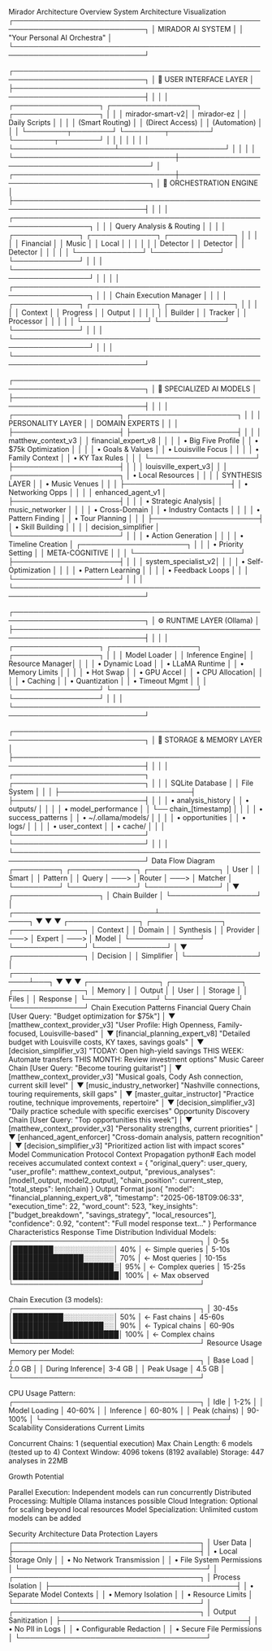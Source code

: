 Mirador Architecture Overview
System Architecture Visualization
┌────────────────────────────────────────────────────────────────────────────┐
│                              MIRADOR AI SYSTEM                              │
│                         "Your Personal AI Orchestra"                        │
└────────────────────────────────────────────────────────────────────────────┘

┌────────────────────────────────────────────────────────────────────────────┐
│                            🎯 USER INTERFACE LAYER                          │
├────────────────────────────────────────────────────────────────────────────┤
│                                                                             │
│  ┌─────────────────┐  ┌─────────────────┐  ┌─────────────────┐           │
│  │ mirador-smart-v2│  │   mirador-ez    │  │  Daily Scripts  │           │
│  │ (Smart Routing) │  │ (Direct Access) │  │  (Automation)   │           │
│  └────────┬────────┘  └────────┬────────┘  └────────┬────────┘           │
│           │                    │                     │                      │
│           └────────────────────┴─────────────────────┘                     │
│                                │                                            │
└────────────────────────────────┼────────────────────────────────────────────┘
                                 │
┌────────────────────────────────┼────────────────────────────────────────────┐
│                     🧠 ORCHESTRATION ENGINE                                │
├────────────────────────────────────────────────────────────────────────────┤
│                                                                             │
│  ┌─────────────────────────────────────────────────────────────────┐      │
│  │                     Query Analysis & Routing                      │      │
│  │  ┌─────────────┐  ┌─────────────┐  ┌─────────────┐             │      │
│  │  │  Financial  │  │    Music    │  │   Local     │             │      │
│  │  │  Detector   │  │  Detector   │  │  Detector   │             │      │
│  │  └─────────────┘  └─────────────┘  └─────────────┘             │      │
│  └─────────────────────────────────────────────────────────────────┘      │
│                                                                             │
│  ┌─────────────────────────────────────────────────────────────────┐      │
│  │                      Chain Execution Manager                      │      │
│  │  ┌─────────────┐  ┌─────────────┐  ┌─────────────┐             │      │
│  │  │   Context   │  │  Progress   │  │   Output    │             │      │
│  │  │   Builder   │  │  Tracker    │  │  Processor  │             │      │
│  │  └─────────────┘  └─────────────┘  └─────────────┘             │      │
│  └─────────────────────────────────────────────────────────────────┘      │
│                                                                             │
└────────────────────────────────────────────────────────────────────────────┘

┌────────────────────────────────────────────────────────────────────────────┐
│                        🤖 SPECIALIZED AI MODELS                            │
├────────────────────────────────────────────────────────────────────────────┤
│                                                                             │
│  ┌─────────────────────┐     ┌─────────────────────┐                      │
│  │ PERSONALITY LAYER   │     │  DOMAIN EXPERTS     │                      │
│  ├─────────────────────┤     ├─────────────────────┤                      │
│  │ matthew_context_v3  │     │ financial_expert_v8 │                      │
│  │ • Big Five Profile  │     │ • $75k Optimization │                      │
│  │ • Goals & Values    │     │ • Louisville Focus  │                      │
│  │ • Family Context    │     │ • KY Tax Rules     │                      │
│  └─────────────────────┘     ├─────────────────────┤                      │
│                              │ louisville_expert_v3│                      │
│  ┌─────────────────────┐     │ • Local Resources  │                      │
│  │ SYNTHESIS LAYER     │     │ • Music Venues     │                      │
│  ├─────────────────────┤     │ • Networking Opps  │                      │
│  │ enhanced_agent_v1   │     ├─────────────────────┤                      │
│  │ • Strategic Analysis│     │ music_networker     │                      │
│  │ • Cross-Domain     │     │ • Industry Contacts │                      │
│  │ • Pattern Finding   │     │ • Tour Planning    │                      │
│  ├─────────────────────┤     │ • Skill Building   │                      │
│  │ decision_simplifier │     └─────────────────────┘                      │
│  │ • Action Generation │                                                   │
│  │ • Timeline Creation │     ┌─────────────────────┐                      │
│  │ • Priority Setting  │     │ META-COGNITIVE      │                      │
│  └─────────────────────┘     ├─────────────────────┤                      │
│                              │ system_specialist_v2│                      │
│                              │ • Self-Optimization │                      │
│                              │ • Pattern Learning  │                      │
│                              │ • Feedback Loops    │                      │
│                              └─────────────────────┘                      │
│                                                                             │
└────────────────────────────────────────────────────────────────────────────┘

┌────────────────────────────────────────────────────────────────────────────┐
│                         ⚙️ RUNTIME LAYER (Ollama)                          │
├────────────────────────────────────────────────────────────────────────────┤
│                                                                             │
│  ┌─────────────────┐  ┌─────────────────┐  ┌─────────────────┐           │
│  │ Model Loader    │  │ Inference Engine│  │ Resource Manager│           │
│  │ • Dynamic Load  │  │ • LLaMA Runtime │  │ • Memory Limits │           │
│  │ • Hot Swap      │  │ • GPU Accel     │  │ • CPU Allocation│           │
│  │ • Caching       │  │ • Quantization  │  │ • Timeout Mgmt  │           │
│  └─────────────────┘  └─────────────────┘  └─────────────────┘           │
│                                                                             │
└────────────────────────────────────────────────────────────────────────────┘

┌────────────────────────────────────────────────────────────────────────────┐
│                          💾 STORAGE & MEMORY LAYER                         │
├────────────────────────────────────────────────────────────────────────────┤
│                                                                             │
│  ┌──────────────────────────┐  ┌──────────────────────────┐              │
│  │    SQLite Database       │  │    File System          │              │
│  ├──────────────────────────┤  ├──────────────────────────┤              │
│  │ • analysis_history       │  │ • outputs/              │              │
│  │ • model_performance      │  │   └── chain_[timestamp] │              │
│  │ • success_patterns       │  │ • ~/.ollama/models/     │              │
│  │ • opportunities          │  │ • logs/                 │              │
│  │ • user_context          │  │ • cache/                │              │
│  └──────────────────────────┘  └──────────────────────────┘              │
│                                                                             │
└────────────────────────────────────────────────────────────────────────────┘
Data Flow Diagram
┌─────────┐      ┌─────────────┐      ┌──────────────┐
│  User   │      │   Smart     │      │   Pattern    │
│  Query  │ ───> │   Router    │ ───> │   Matcher    │
└─────────┘      └─────────────┘      └──────────────┘
                                              │
                                              ▼
                                    ┌─────────────────┐
                                    │  Chain Builder  │
                                    └─────────────────┘
                                              │
                 ┌────────────────────────────┴────────────────────────┐
                 ▼                            ▼                         ▼
        ┌──────────────┐            ┌──────────────┐          ┌──────────────┐
        │   Context    │            │    Domain    │          │  Synthesis   │
        │   Provider   │    ───>    │    Expert    │   ───>   │    Model     │
        └──────────────┘            └──────────────┘          └──────────────┘
                                                                       │
                                                                       ▼
                                                              ┌──────────────┐
                                                              │   Decision   │
                                                              │  Simplifier  │
                                                              └──────────────┘
                                                                       │
                 ┌─────────────────────────────────────────────────────┴───┐
                 ▼                           ▼                             ▼
        ┌──────────────┐           ┌──────────────┐             ┌──────────────┐
        │   Memory     │           │   Output     │             │    User      │
        │   Storage    │           │    Files     │             │   Response   │
        └──────────────┘           └──────────────┘             └──────────────┘
Chain Execution Patterns
Financial Query Chain
[User Query: "Budget optimization for $75k"]
         │
         ▼
[matthew_context_provider_v3]
    "User Profile: High Openness, Family-focused, Louisville-based"
         │
         ▼
[financial_planning_expert_v8]
    "Detailed budget with Louisville costs, KY taxes, savings goals"
         │
         ▼
[decision_simplifier_v3]
    "TODAY: Open high-yield savings
     THIS WEEK: Automate transfers
     THIS MONTH: Review investment options"
Music Career Chain
[User Query: "Become touring guitarist"]
         │
         ▼
[matthew_context_provider_v3]
    "Musical goals, Cody Ash connection, current skill level"
         │
         ▼
[music_industry_networker]
    "Nashville connections, touring requirements, skill gaps"
         │
         ▼
[master_guitar_instructor]
    "Practice routine, technique improvements, repertoire"
         │
         ▼
[decision_simplifier_v3]
    "Daily practice schedule with specific exercises"
Opportunity Discovery Chain
[User Query: "Top opportunities this week"]
         │
         ▼
[matthew_context_provider_v3]
    "Personality strengths, current priorities"
         │
         ▼
[enhanced_agent_enforcer]
    "Cross-domain analysis, pattern recognition"
         │
         ▼
[decision_simplifier_v3]
    "Prioritized action list with impact scores"
Model Communication Protocol
Context Propagation
python# Each model receives accumulated context
context = {
    "original_query": user_query,
    "user_profile": matthew_context_output,
    "previous_analyses": [model1_output, model2_output],
    "chain_position": current_step,
    "total_steps": len(chain)
}
Output Format
json{
    "model": "financial_planning_expert_v8",
    "timestamp": "2025-06-18T09:06:33",
    "execution_time": 22,
    "word_count": 523,
    "key_insights": ["budget_breakdown", "savings_strategy", "local_resources"],
    "confidence": 0.92,
    "content": "Full model response text..."
}
Performance Characteristics
Response Time Distribution
Individual Models:
┌─────────────────────────────────────┐
│ 0-5s   │████████░░░░░░░░░░░░│ 40%   │  <- Simple queries
│ 5-10s  │██████████████░░░░░░│ 70%   │  <- Most queries
│ 10-15s │████████████████████░│ 95%   │  <- Complex queries
│ 15-25s │█████████████████████│ 100%  │  <- Max observed
└─────────────────────────────────────┘

Chain Execution (3 models):
┌─────────────────────────────────────┐
│ 30-45s │██████████░░░░░░░░░░│ 50%   │  <- Fast chains
│ 45-60s │██████████████████░░│ 90%   │  <- Typical chains
│ 60-90s │█████████████████████│ 100%  │  <- Complex chains
└─────────────────────────────────────┘
Resource Usage
Memory per Model:
┌─────────────────────────────────────┐
│ Base Load      │ 2.0 GB             │
│ During Inference│ 3-4 GB             │
│ Peak Usage     │ 4.5 GB             │
└─────────────────────────────────────┘

CPU Usage Pattern:
┌─────────────────────────────────────┐
│ Idle           │ 1-2%               │
│ Model Loading  │ 40-60%             │
│ Inference      │ 60-80%             │
│ Peak (chains)  │ 90-100%            │
└─────────────────────────────────────┘
Scalability Considerations
Current Limits

Concurrent Chains: 1 (sequential execution)
Max Chain Length: 6 models (tested up to 4)
Context Window: 4096 tokens (8192 available)
Storage: 447 analyses in 22MB

Growth Potential

Parallel Execution: Independent models can run concurrently
Distributed Processing: Multiple Ollama instances possible
Cloud Integration: Optional for scaling beyond local resources
Model Specialization: Unlimited custom models can be added

Security Architecture
Data Protection Layers
┌─────────────────────────────────────┐
│         User Data                   │
├─────────────────────────────────────┤
│ • Local Storage Only               │
│ • No Network Transmission          │
│ • File System Permissions          │
└─────────────────────────────────────┘
              │
┌─────────────────────────────────────┐
│      Process Isolation              │
├─────────────────────────────────────┤
│ • Separate Model Contexts          │
│ • Memory Isolation                 │
│ • Resource Limits                  │
└─────────────────────────────────────┘
              │
┌─────────────────────────────────────┐
│     Output Sanitization             │
├─────────────────────────────────────┤
│ • No PII in Logs                   │
│ • Configurable Redaction           │
│ • Secure File Permissions          │
└─────────────────────────────────────┘

